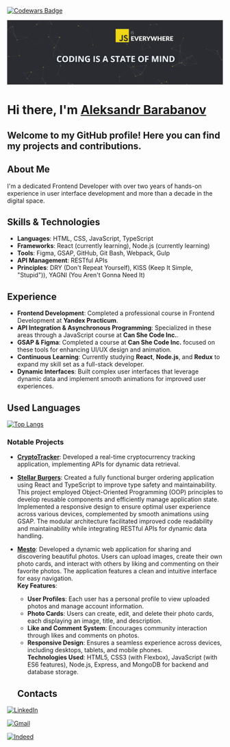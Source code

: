 
[![Codewars Badge](https://www.codewars.com/users/Aleksandr-Barabanov/badges/large)](https://www.codewars.com/users/Aleksandr-Barabanov)

<img src="https://github.com/Aleksandr-Barabanov-DE/AleksandrBarabanov/blob/main/hero-section.jpg" alt="Slogan: JS is Everywhere. Coding is a state of mind" width="1200"/>
<h1>Hi there, I'm <a href="https://barabanov.codes/" target="_blank">Aleksandr Barabanov</a>
 
## Welcome to my GitHub profile! Here you can find my projects and contributions.

## About Me

I'm a dedicated Frontend Developer with over two years of hands-on experience in user interface development and more than a decade in the digital space.

## Skills & Technologies
- **Languages**: HTML, CSS, JavaScript, TypeScript
- **Frameworks**: React (currently learning), Node.js (currently learning)
- **Tools**: Figma, GSAP, GitHub, Git Bash, Webpack, Gulp
- **API Management**: RESTful APIs
- **Principles**: DRY (Don't Repeat Yourself), KISS (Keep It Simple, "Stupid")), YAGNI (You Aren't Gonna Need It)

## Experience

- **Frontend Development**: Completed a professional course in Frontend Development at **Yandex Practicum**.
- **API Integration & Asynchronous Programming**: Specialized in these areas through a JavaScript course at **Can She Code Inc.**.
- **GSAP & Figma**: Completed a course at **Can She Code Inc.** focused on these tools for enhancing UI/UX design and animation.
- **Continuous Learning**: Currently studying **React**, **Node.js**, and **Redux** to expand my skill set as a full-stack developer.
- **Dynamic Interfaces**: Built complex user interfaces that leverage dynamic data and implement smooth animations for improved user experiences.
  
## Used Languages
[![Top Langs](https://github-readme-stats.vercel.app/api/top-langs/?username=Aleksandr-Barabanov-DE&layout=compact)](https://github.com/anuraghazra/github-readme-stats)

### Notable Projects
- **[CryptoTracker](https://github.com/Aleksandr-Barabanov-DE/crypto-tracker-API)**: Developed a real-time cryptocurrency tracking application, implementing APIs for dynamic data retrieval.
  
- **[Stellar Burgers](https://github.com/Aleksandr-Barabanov-DE/stellar-burgers)**: Created a fully functional burger ordering application using React and TypeScript to improve type safety and maintainability. This project employed Object-Oriented Programming (OOP) principles to develop reusable components and efficiently manage application state. Implemented a responsive design to ensure optimal user experience across various devices, complemented by smooth animations using GSAP. The modular architecture facilitated improved code readability and maintainability while integrating RESTful APIs for dynamic data handling.

- **[Mesto](https://github.com/Aleksandr-Barabanov-DE/mesto-project-ff)**: Developed a dynamic web application for sharing and discovering beautiful photos. Users can upload images, create their own photo cards, and interact with others by liking and commenting on their favorite photos. The application features a clean and intuitive interface for easy navigation.  
  **Key Features**:
  - **User Profiles**: Each user has a personal profile to view uploaded photos and manage account information.
  - **Photo Cards**: Users can create, edit, and delete their photo cards, each displaying an image, title, and description.
  - **Like and Comment System**: Encourages community interaction through likes and comments on photos.
  - **Responsive Design**: Ensures a seamless experience across devices, including desktops, tablets, and mobile phones.  
  **Technologies Used**: HTML5, CSS3 (with Flexbox), JavaScript (with ES6 features), Node.js, Express, and MongoDB for backend and database storage.

  ## Contacts

[![LinkedIn](https://img.shields.io/badge/linkedin-%230077B5.svg?style=for-the-badge&logo=linkedin&logoColor=white)](https://www.linkedin.com/in/aleksandr-barabanov/)

[![Gmail](https://img.shields.io/badge/Gmail-D14836?style=for-the-badge&logo=gmail&logoColor=white)](mailto:barabanov.codes@gmail.com)

[![Indeed](https://img.shields.io/badge/indeed-003A9B?style=for-the-badge&logo=indeed&logoColor=white)](https://profile.indeed.com/?hl=en_CA&co=CA&from=gnav-notifcenter)

